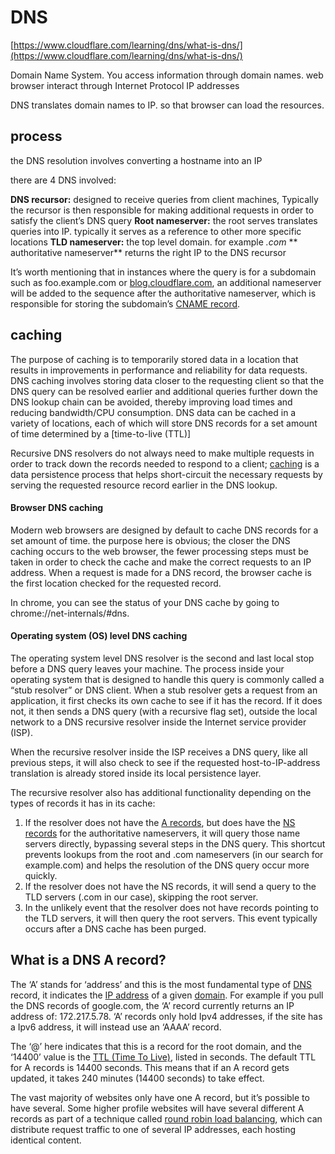 # DNS
[https://www.cloudflare.com/learning/dns/what-is-dns/](https://www.cloudflare.com/learning/dns/what-is-dns/)

Domain Name System. 
You access information through domain names.
web browser interact through Internet Protocol IP addresses

DNS translates domain names to IP. so that browser can load the resources.


## process

the DNS resolution involves converting a hostname into an IP

there are 4 DNS involved:

**DNS recursor:** designed to receive queries from client machines, Typically the recursor is then responsible for making additional requests in order to satisfy the client’s DNS query
**Root nameserver:** the root serves translates queries into IP. typically it serves as a reference to other more specific locations
**TLD nameserver:** the top level domain. for example *.com* 
** authoritative nameserver** returns the right IP to the DNS recursor

It’s worth mentioning that in instances where the query is for a subdomain such as foo.example.com or [blog.cloudflare.com](https://blog.cloudflare.com/), an additional nameserver will be added to the sequence after the authoritative nameserver, which is responsible for storing the subdomain’s [CNAME record](https://www.cloudflare.com/learning/dns/dns-records/dns-cname-record/).

## caching

The purpose of caching is to temporarily stored data in a location that results in improvements in performance and reliability for data requests. DNS caching involves storing data closer to the requesting client so that the DNS query can be resolved earlier and additional queries further down the DNS lookup chain can be avoided, thereby improving load times and reducing bandwidth/CPU consumption. DNS data can be cached in a variety of locations, each of which will store DNS records for a set amount of time determined by a [time-to-live (TTL)]

Recursive DNS resolvers do not always need to make multiple requests in order to track down the records needed to respond to a client; [caching](https://www.cloudflare.com/learning/cdn/what-is-caching/) is a data persistence process that helps short-circuit the necessary requests by serving the requested resource record earlier in the DNS lookup.

#### Browser DNS caching

Modern web browsers are designed by default to cache DNS records for a set amount of time. the purpose here is obvious; the closer the DNS caching occurs to the web browser, the fewer processing steps must be taken in order to check the cache and make the correct requests to an IP address. When a request is made for a DNS record, the browser cache is the first location checked for the requested record.

In chrome, you can see the status of your DNS cache by going to chrome://net-internals/#dns.

#### Operating system (OS) level DNS caching

The operating system level DNS resolver is the second and last local stop before a DNS query leaves your machine. The process inside your operating system that is designed to handle this query is commonly called a “stub resolver” or DNS client. When a stub resolver gets a request from an application, it first checks its own cache to see if it has the record. If it does not, it then sends a DNS query (with a recursive flag set), outside the local network to a DNS recursive resolver inside the Internet service provider (ISP).

When the recursive resolver inside the ISP receives a DNS query, like all previous steps, it will also check to see if the requested host-to-IP-address translation is already stored inside its local persistence layer.

The recursive resolver also has additional functionality depending on the types of records it has in its cache:

1.  If the resolver does not have the  [A records](https://www.cloudflare.com/learning/dns/dns-records/dns-a-record/), but does have the  [NS records](https://www.cloudflare.com/learning/dns/dns-records/dns-ns-record/)  for the authoritative nameservers, it will query those name servers directly, bypassing several steps in the DNS query. This shortcut prevents lookups from the root and .com nameservers (in our search for example.com) and helps the resolution of the DNS query occur more quickly.
2.  If the resolver does not have the NS records, it will send a query to the TLD servers (.com in our case), skipping the root server.
3.  In the unlikely event that the resolver does not have records pointing to the TLD servers, it will then query the root servers. This event typically occurs after a DNS cache has been purged.

## What is a DNS A record?

The ‘A’ stands for ‘address’ and this is the most fundamental type of  [DNS](https://www.cloudflare.com/learning/dns/what-is-dns/?utm_referrer=https://www.cloudflare.com/learning/dns/what-is-dns/)  record, it indicates the  [IP address](https://www.cloudflare.com/learning/dns/glossary/what-is-my-ip-address/?utm_referrer=https://www.cloudflare.com/learning/dns/what-is-dns/)  of a given  [domain](https://www.cloudflare.com/learning/dns/glossary/what-is-a-domain-name/?utm_referrer=https://www.cloudflare.com/learning/dns/what-is-dns/). For example if you pull the DNS records of google.com, the ‘A’ record currently returns an IP address of: 172.217.5.78. ‘A’ records only hold Ipv4 addresses, if the site has a Ipv6 address, it will instead use an ‘AAAA’ record.

The ‘@’ here indicates that this is a record for the root domain, and the ‘14400’ value is the  [TTL (Time To Live)](https://www.cloudflare.com/learning/cdn/glossary/time-to-live-ttl/?utm_referrer=https://www.cloudflare.com/learning/dns/what-is-dns/), listed in seconds. The default TTL for A records is 14400 seconds. This means that if an A record gets updated, it takes 240 minutes (14400 seconds) to take effect.

The vast majority of websites only have one A record, but it’s possible to have several. Some higher profile websites will have several different A records as part of a technique called  [round robin load balancing](https://www.cloudflare.com/learning/dns/glossary/round-robin-dns/?utm_referrer=https://www.cloudflare.com/learning/dns/what-is-dns/), which can distribute request traffic to one of several IP addresses, each hosting identical content.
<!--stackedit_data:
eyJoaXN0b3J5IjpbMTM2NzEzMTkyMywxMTAxMTc3NzcxLDEwNj
Q4MTY4MTAsLTMyMTQzMjA0MF19
-->